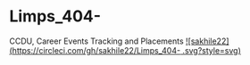 # Limps_404-
CCDU, Career Events Tracking and Placements
[![sakhile22](https://circleci.com/gh/sakhile22/Limps_404-
.svg?style=svg)](https://circleci.com/gh/sakhile22/workflows/Limps_404-)


